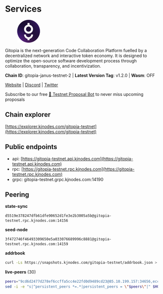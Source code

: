 # Services

<figure><img src="https://raw.githubusercontent.com/kj89/cosmos-images/main/logos/gitopia.png" alt=""><figcaption></figcaption></figure>

Gitopia is the next-generation Code Collaboration Platform fuelled by  a decentralized network and interactive token economy. It is designed  to optimize the open-source software development process through  collaboration, transparency, and incentivization.

**Chain ID**: gitopia-janus-testnet-2 | **Latest Version Tag**: v1.2.0 | **Wasm**: OFF

[Website](https://gitopia.com/) | [Discord](https://discord.gg/hFTXCGNYDZ) | [Twitter](https://twitter.com/gitopiaDAO)



Subscribe to our free [🤖 Testnet Proposal Bot](https://t.me/kjnodes_testnet_proposal_bot) to never miss upcoming proposals


## Chain explorer
[https://explorer.kjnodes.com/gitopia-testnet](https://explorer.kjnodes.com/gitopia-testnet)

## Public endpoints

* api: [https://gitopia-testnet.api.kjnodes.com](https://gitopia-testnet.api.kjnodes.com)
* rpc: [https://gitopia-testnet.rpc.kjnodes.com](https://gitopia-testnet.rpc.kjnodes.com)
* grpc: gitopia-testnet.grpc.kjnodes.com:14190

## Peering

**state-sync**

```text
d5519e378247dfb61dfe90652d1fe3e2b3005a5b@gitopia-testnet.rpc.kjnodes.com:14156
```

**seed-node**

```text
3f472746f46493309650e5a033076689996c8881@gitopia-testnet.rpc.kjnodes.com:14159
```

**addrbook**
```bash
curl -Ls https://snapshots.kjnodes.com/gitopia-testnet/addrbook.json > $HOME/.gitopia/config/addrbook.json
```

**live-peers** (30)
```bash
peers="9cd6d2477d278ef6ccffa5cc4e22fd0d9489cd23@85.10.199.157:34656,eccdf1d5bf33bc1733838562b4d4a4a45869c3a8@135.181.183.93:41656,f13a4cb3ca18c1de6232e901c8feb209f0945954@65.109.65.248:26656,d5519e378247dfb61dfe90652d1fe3e2b3005a5b@65.109.68.190:41656,bd7c6c83af99edf0ee5b857a99997fb9fc8f40a7@65.109.116.204:20556,a8e74ebf033def6fbb28d1b846d7a6c275ad2ef1@65.109.65.163:20556,820024c34989e7605d9367847e1fc2d01ad763bd@65.109.92.235:30656,ac606e28c081c679dc23d9a94c29842be8f8b1f1@45.85.249.133:656,399d4e19186577b04c23296c4f7ecc53e61080cb@34.143.189.236:26656,0150c41282284a9546f8fe0f2531fc6b9d9128a3@65.109.23.114:11356,a6f4fd8efe8a575a15e25652ecebce3fa1ed62a0@213.239.217.52:35656,8bec864d68a2542233ba37ac94c723fdf0b8e175@45.151.122.136:656,f0a82f850a0da74c32836b125a52bdfd9a78fdd7@65.108.105.48:11356,37677351ed74a5ced46a99217d19e30d5bcacc1d@5.75.147.138:26656,bce720f986092e4fb804655400cea1dbf29b594f@116.202.227.117:41656,46dbff2358dddd99acc26c2d2ee5f204ccc347c7@217.76.61.242:26656,619a23818cddd40d0b9f57e9754b719da13609bc@65.108.108.52:24656,4e0e57bcac8aa2bc3188d5b7845eeee61a61f3f0@194.163.170.165:26656,88ce80cb509fd973e06a552e1a5075d1292545d6@46.166.172.226:26656,1cf3826ccd9a24caa549cbea061446716858133e@154.26.130.95:36656,3e5ba61e8481c6c71d3f2cc022dd6671ed7cacf8@65.21.170.3:41656,975a3ade04fc92d00c7ad59d536506fde46169e7@167.86.96.233:656,81f9bdd0e1e01390b70df7544b45efdccb52e41c@84.54.23.199:26656,1f0f03a1c845e810e5cfeb0d960639c637d049fe@154.26.131.130:36656,eaa9978430e55663346eb61312cd5ecc21448b25@38.242.139.153:656,4cd60a4dd4211d38d948a86a614f1fd8d3d274eb@75.119.153.139:656,b745e0c6a1e0c7ec248ec274cfd038ed4bc4c2cf@65.21.134.202:26356,f0b8227e40f25eaec0e25b9e91ca199d2d9a1ecb@167.86.94.177:656,082e95b5d5351e68dcfb24dff802f9064cfd5a4c@65.109.92.241:51056,7da6c90fe420bca73b5274884236134acf49d565@35.168.32.254:26656"
sed -i -e "s|^persistent_peers *=.*|persistent_peers = \"$peers\"|" $HOME/.gitopia/config/config.toml
```
